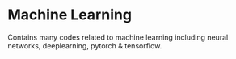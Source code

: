 # Machine Learning
Contains many codes related to machine learning including neural networks, deeplearning, pytorch & tensorflow.
